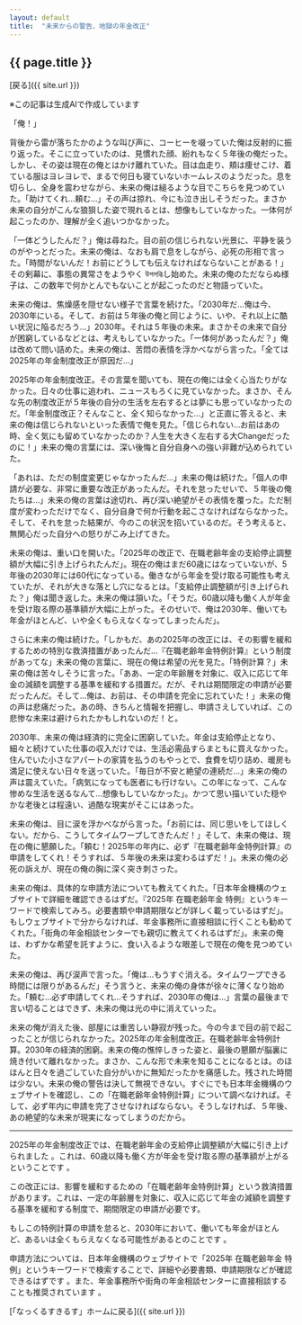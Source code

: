 ```yaml
--- 
layout: default
title:  "未来からの警告、地獄の年金改正"
---
```


## {{ page.title }}

 [戻る]({{ site.url }}) 

※この記事は生成AIで作成しています

「俺！」

背後から雷が落ちたかのような叫び声に、コーヒーを啜っていた俺は反射的に振り返った。そこに立っていたのは、見慣れた顔、紛れもなく５年後の俺だった。しかし、その姿は現在の俺とはかけ離れていた。目は血走り、頬は痩せこけ、着ている服はヨレヨレで、まるで何日も寝ていないホームレスのようだった。息を切らし、全身を震わせながら、未来の俺は縋るような目でこちらを見つめていた。「助けてくれ…頼む…」その声は掠れ、今にも泣き出しそうだった。まさか未来の自分がこんな狼狽した姿で現れるとは、想像もしていなかった。一体何が起こったのか、理解が全く追いつかなかった。

「一体どうしたんだ？」俺は尋ねた。目の前の信じられない光景に、平静を装うのがやっとだった。未来の俺は、なおも肩で息をしながら、必死の形相で言った。「時間がないんだ！お前にどうしても伝えなければならないことがある！」その剣幕に、事態の異常さをようやく উপলব্ধিし始めた。未来の俺のただならぬ様子は、この数年で何かとんでもないことが起こったのだと物語っていた。

未来の俺は、焦燥感を隠せない様子で言葉を続けた。「2030年だ…俺は今、2030年にいる。そして、お前は５年後の俺と同じように、いや、それ以上に酷い状況に陥るだろう…」2030年。それは５年後の未来。まさかその未来で自分が困窮しているなどとは、考えもしていなかった。「一体何があったんだ？」俺は改めて問い詰めた。未来の俺は、苦悶の表情を浮かべながら言った。「全ては2025年の年金制度改正が原因だ…」

2025年の年金制度改正。その言葉を聞いても、現在の俺には全く心当たりがなかった。日々の仕事に追われ、ニュースもろくに見ていなかった。まさか、そんな先の制度改正が５年後の自分の生活を左右するとは夢にも思っていなかったのだ。「年金制度改正？そんなこと、全く知らなかった…」と正直に答えると、未来の俺は信じられないといった表情で俺を見た。「信じられない…お前はあの時、全く気にも留めていなかったのか？人生を大きく左右する大Changeだったのに！」未来の俺の言葉には、深い後悔と自分自身への強い非難が込められていた。

「あれは、ただの制度変更じゃなかったんだ…」未来の俺は続けた。「個人の申請が必要な、非常に重要な改正があったんだ。それを怠ったせいで、５年後の俺たちは…」未来の俺の言葉は途切れ、再び深い絶望がその表情を覆った。ただ制度が変わっただけでなく、自分自身で何か行動を起こさなければならなかった。そして、それを怠った結果が、今のこの状況を招いているのだ。そう考えると、無関心だった自分への怒りがこみ上げてきた。

未来の俺は、重い口を開いた。「2025年の改正で、在職老齢年金の支給停止調整額が大幅に引き上げられたんだ」。現在の俺はまだ60歳にはなっていないが、5年後の2030年には60代になっている。働きながら年金を受け取る可能性も考えていたが、それが大きな落とし穴になるとは。「支給停止調整額が引き上げられた？」俺は聞き返した。未来の俺は頷いた。「そうだ。60歳以降も働く人が年金を受け取る際の基準額が大幅に上がった。そのせいで、俺は2030年、働いても年金がほとんど、いや全くもらえなくなってしまったんだ」。   

さらに未来の俺は続けた。「しかもだ、あの2025年の改正には、その影響を緩和するための特別な救済措置があったんだ…『在職老齢年金特例計算』という制度があってな」未来の俺の言葉に、現在の俺は希望の光を見た。「特例計算？」未来の俺は苦々しそうに言った。「ああ、一定の年齢層を対象に、収入に応じて年金の減額を調整する基準を緩和する措置だ。だが、それは期間限定の申請が必要だったんだ。そして…俺は、お前は、その申請を完全に忘れていた！」未来の俺の声は悲痛だった。あの時、きちんと情報を把握し、申請さえしていれば、この悲惨な未来は避けられたかもしれないのだ！と。

2030年、未来の俺は経済的に完全に困窮していた。年金は支給停止となり、細々と続けていた仕事の収入だけでは、生活必需品すらまともに買えなかった。住んでいた小さなアパートの家賃を払うのもやっとで、食費を切り詰め、暖房も満足に使えない日々を送っていた。「毎日が不安と絶望の連続だ…」未来の俺の声は震えていた。「病気になっても医者にも行けない。この年になって、こんな惨めな生活を送るなんて…想像もしていなかった」。かつて思い描いていた穏やかな老後とは程遠い、過酷な現実がそこにはあった。 

未来の俺は、目に涙を浮かべながら言った。「お前には、同じ思いをしてほしくない。だから、こうしてタイムワープしてきたんだ！」そして、未来の俺は、現在の俺に懇願した。「頼む！2025年の年内に、必ず『在職老齢年金特例計算』の申請をしてくれ！そうすれば、５年後の未来は変わるはずだ！」。未来の俺の必死の訴えが、現在の俺の胸に深く突き刺さった。   

未来の俺は、具体的な申請方法についても教えてくれた。「日本年金機構のウェブサイトで詳細を確認できるはずだ。『2025年 在職老齢年金 特例』というキーワードで検索してみろ。必要書類や申請期限などが詳しく載っているはずだ」。もしウェブサイトで分からなければ、年金事務所に直接相談に行くことも勧めてくれた。「街角の年金相談センターでも親切に教えてくれるはずだ」。未来の俺は、わずかな希望を託すように、食い入るような眼差しで現在の俺を見つめていた。

未来の俺は、再び涙声で言った。「俺は…もうすぐ消える。タイムワープできる時間には限りがあるんだ」そう言うと、未来の俺の身体が徐々に薄くなり始めた。「頼む…必ず申請してくれ…そうすれば、2030年の俺は…」言葉の最後まで言い切ることはできず、未来の俺は光の中に消えていった。

未来の俺が消えた後、部屋には重苦しい静寂が残った。今の今まで目の前で起こったことが信じられなかった。2025年の年金制度改正。在職老齢年金特例計算。2030年の経済的困窮。未来の俺の憔悴しきった姿と、最後の懇願が脳裏に焼き付いて離れなかった。まさか、こんな形で未来を知ることになるとは。のほほんと日々を過ごしていた自分がいかに無知だったかを痛感した。残された時間は少ない。未来の俺の警告は決して無視できない。すぐにでも日本年金機構のウェブサイトを確認し、この「在職老齢年金特例計算」について調べなければ。そして、必ず年内に申請を完了させなければならない。そうしなければ、５年後、あの絶望的な未来が現実になってしまうのだから。

---

2025年の年金制度改正では、在職老齢年金の支給停止調整額が大幅に引き上げられました 。これは、60歳以降も働く方が年金を受け取る際の基準額が上がるということです 。   

この改正には、影響を緩和するための「在職老齢年金特例計算」という救済措置があります。これは、一定の年齢層を対象に、収入に応じて年金の減額を調整する基準を緩和する制度で、期間限定の申請が必要です。

もしこの特例計算の申請を怠ると、2030年において、働いても年金がほとんど、あるいは全くもらえなくなる可能性があるとのことです 。   

申請方法については、日本年金機構のウェブサイトで「2025年 在職老齢年金 特例」というキーワードで検索することで、詳細や必要書類、申請期限などが確認できるはずです 。また、年金事務所や街角の年金相談センターに直接相談することも推奨されています 。

 [「なっくるすきるす」ホームに戻る]({{ site.url }})
